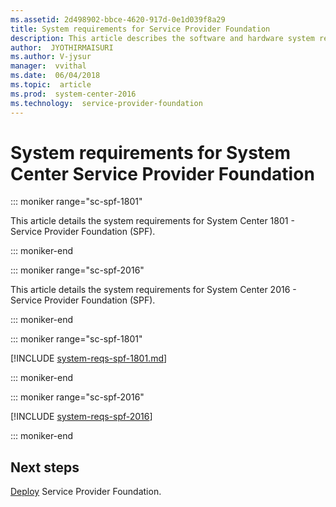 ```yaml
---
ms.assetid: 2d498902-bbce-4620-917d-0e1d039f8a29
title: System requirements for Service Provider Foundation
description: This article describes the software and hardware system requirements for System Center Service Provider Foundation
author:  JYOTHIRMAISURI
ms.author: V-jysur
manager:  vvithal
ms.date:  06/04/2018
ms.topic:  article
ms.prod:  system-center-2016
ms.technology:  service-provider-foundation
---
```


# System requirements for System Center Service Provider Foundation

::: moniker range="sc-spf-1801"

This article details the system requirements for System Center 1801 - Service Provider Foundation (SPF).

::: moniker-end

::: moniker range="sc-spf-2016"

This article details the system requirements for System Center 2016 - Service Provider Foundation (SPF).

::: moniker-end

::: moniker range="sc-spf-1801"

[!INCLUDE [system-reqs-spf-1801.md](../includes/system-reqs-spf-1801.md)]

::: moniker-end

::: moniker range="sc-spf-2016"

[!INCLUDE [system-reqs-spf-2016](../includes/system-reqs-spf-2016.md)]

::: moniker-end

## Next steps
[Deploy](deploy-spf.md) Service Provider Foundation.
